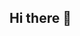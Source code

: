## Hi there 👋

<!--
**Silasabiii/Silasabiii** is a ✨ _special_ ✨ repository because its `README.md` (this file) appears on your GitHub profile.

Here are some ideas to get you started:

- 🌱 I’m currently learning AI at the University in Landshut.
- 💬 Ask me about my interests and hobbies.
- 📫 How to reach me: silaschmiel@icloud.com
- 😄 Pronouns: he/him
- ⚡ Fun fact: 
-->

